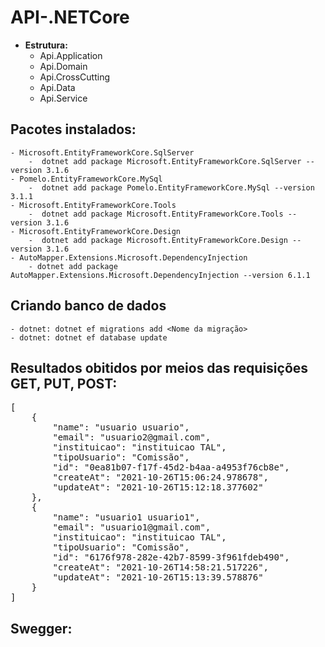 # API-.NETCore

- **Estrutura:**
    - Api.Application
    - Api.Domain
    - Api.CrossCutting
    - Api.Data
    - Api.Service


## Pacotes instalados:
    - Microsoft.EntityFrameworkCore.SqlServer
        -  dotnet add package Microsoft.EntityFrameworkCore.SqlServer --version 3.1.6
    - Pomelo.EntityFrameworkCore.MySql
        -  dotnet add package Pomelo.EntityFrameworkCore.MySql --version 3.1.1
    - Microsoft.EntityFrameworkCore.Tools 
        -  dotnet add package Microsoft.EntityFrameworkCore.Tools --version 3.1.6
    - Microsoft.EntityFrameworkCore.Design 
        -  dotnet add package Microsoft.EntityFrameworkCore.Design --version 3.1.6
    - AutoMapper.Extensions.Microsoft.DependencyInjection
        - dotnet add package AutoMapper.Extensions.Microsoft.DependencyInjection --version 6.1.1


## Criando banco de dados
    - dotnet: dotnet ef migrations add <Nome da migração>
    - dotnet: dotnet ef database update



## Resultados obitidos por meios das requisições GET, PUT, POST:
<pre>
[
    {
        "name": "usuario usuario",
        "email": "usuario2@gmail.com",
        "instituicao": "instituicao TAL",
        "tipoUsuario": "Comissão",
        "id": "0ea81b07-f17f-45d2-b4aa-a4953f76cb8e",
        "createAt": "2021-10-26T15:06:24.978678",
        "updateAt": "2021-10-26T15:12:18.377602"
    },
    {
        "name": "usuario1 usuario1",
        "email": "usuario1@gmail.com",
        "instituicao": "instituicao TAL",
        "tipoUsuario": "Comissão",
        "id": "6176f978-282e-42b7-8599-3f961fdeb490",
        "createAt": "2021-10-26T14:58:21.517226",
        "updateAt": "2021-10-26T15:13:39.578876"
    }
]
</pre>

## Swegger:
